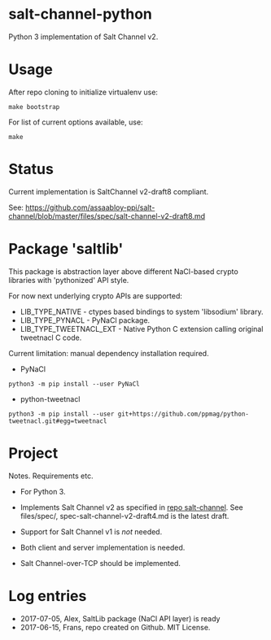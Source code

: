 salt-channel-python
===================

Python 3 implementation of Salt Channel v2.

Usage
======

After repo cloning to initialize virtualenv use:

`make bootstrap`

For list of current options available, use:

`make`


Status
======

Current implementation is SaltChannel v2-draft8 compliant.

See: https://github.com/assaabloy-ppi/salt-channel/blob/master/files/spec/salt-channel-v2-draft8.md


Package 'saltlib'
================
This package is abstraction layer above different NaCl-based crypto libraries with 'pythonized' API style. 

For now next underlying crypto APIs are supported:
* LIB_TYPE_NATIVE - ctypes based bindings to system 'libsodium' library. 
* LIB_TYPE_PYNACL - PyNaCl package.
* LIB_TYPE_TWEETNACL_EXT - Native Python C extension calling original tweetnacl C code.

Current limitation: manual dependency installation required.

* PyNaCl

`python3 -m pip install --user PyNaCl`

* python-tweetnacl

`python3 -m pip install --user git+https://github.com/ppmag/python-tweetnacl.git#egg=tweetnacl`

Project
=======

Notes. Requirements etc.

* For Python 3.

* Implements Salt Channel v2 as specified in 
  [repo salt-channel](https://github.com/assaabloy-ppi/salt-channel).
  See files/spec/, spec-salt-channel-v2-draft4.md is the latest draft.

* Support for Salt Channel v1 is *not* needed.

* Both client and server implementation is needed.

* Salt Channel-over-TCP should be implemented.


Log entries
===========

* 2017-07-05, Alex, SaltLib package (NaCl API layer) is ready 
* 2017-06-15, Frans, repo created on Github. MIT License. 


